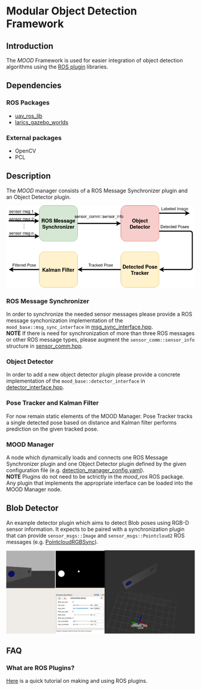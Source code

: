 # Modular Object Detection Framework

## Introduction

The *MOOD* Framework is used for easier integration of object detection algorithms
using the [ROS plugin](http://wiki.ros.org/pluginlib/Tutorials/Writing%20and%20Using%20a%20Simple%20Plugin) libraries.

## Dependencies

### ROS Packages
* [uav_ros_lib](https://github.com/lmark1/uav_ros_lib)
* [larics_gazebo_worlds](https://github.com/larics/larics_gazebo_worlds/)
 
### External packages
* OpenCV
* PCL

## Description
The *MOOD* manager consists of a ROS Message Synchronizer plugin and an Object Detector plugin.
<p float="left">
    <img src=".fig/mood_fig.png" width="800" title="Windturbine ICP." />
</p>

### ROS Message Synchronizer
In order to synchronize the needed sensor messages please provide a ROS message synchonization
implementation of the ```mood_base::msg_sync_interface``` in [msg_sync_interface.hpp](include/mood_ros/msg_sync_interface.hpp).  
**NOTE** If there is need for synchronization of more than three ROS messages or other ROS message types, please augment the ```sensor_comm::sensor_info``` structure in [sensor_comm.hpp](include/mood_ros/sensor_comm.hpp).

### Object Detector
In order to add a new object detector plugin please provide a concrete implementation of the ```mood_base::detector_interface``` in  [detector_interface.hpp](include/mood_ros/detector_interface.hpp).

### Pose Tracker and Kalman Filter
For now remain static elements of the MOOD Manager. Pose Tracker tracks a single detected pose based on distance and Kalman filter performs prediction on the given tracked pose.

### MOOD Manager
A node which dynamically loads and connects one ROS Message Synchronizer plugin and one Object Detector plugin defined by the given configuration file (e.g. [detection_manager_config.yaml](config/detection_manager_config.yaml)).  
**NOTE** Plugins do not need to be sctrictly in the *mood_ros* ROS package. Any plugin that implements the appropriate interface can be
loaded into the MOOD Manager node.

## Blob Detector

An example detector plugin which aims to detect Blob poses using RGB-D sensor information. It expects to be paired with a  synchronization plugin that can provide ```sensor_msgs::Image``` and ```sensor_msgs::Pointcloud2``` ROS messages (e.g. [PointcloudRGBSync](src/double_msg_sync.cpp)).

<p float="left">
    <img src=".fig/blob_detector.png" width="800" title="Windturbine ICP." />
</p>

## FAQ

### What are ROS Plugins?

[Here](https://www.xuningyang.com/2020-05-12-ros-pluginlib/) is a quick tutorial on making and using ROS plugins. 
